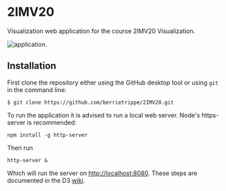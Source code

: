 # 2IMV20
Visualization web application for the course 2IMV20 Visualization. 

![application](https://i.imgur.com/fTdsBVg.png).  

## Installation

First clone the repository either using the GitHub desktop tool or using `git` in the command line:

```
$ git clone https://github.com/berrietrippe/2IMV20.git
```

To run the application it is advised to run a local web server. Node's https-server is recommended:

```
npm install -g http-server
```

Then run 

```
http-server &
```

Which will run the server on [http://localhost:8080]( http://localhost:8080).
These steps are documented in the D3 [wiki](https://github.com/d3/d3/wiki).  
